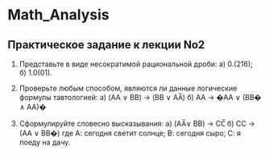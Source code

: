 # Math_Analysis
## Практическое задание к лекции No2
1. Представьте в виде несократимой рациональной дроби:
а) 0.(216);
б) 1.0(01).

2. Проверьте любым способом, являются ли данные логические формулы
тавтологией:
а) (AA ∨ BB) → (BB ∨ AA̅)
б) AA → �AA ∨ (BB� ∧ AA)�

3. Сформулируйте словесно высказывания:
а) (AA̅∨ BB) → CC̅
б) CC → (AA ∨ BB�)
где А: сегодня светит солнце; В: сегодня сыро; С: я поеду на дачу.
